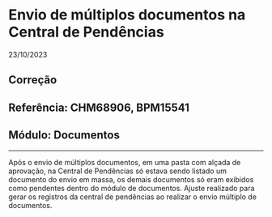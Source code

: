 # Envio de múltiplos documentos na Central de Pendências
23/10/2023
## Correção
## Referência: CHM68906, BPM15541
## Módulo: Documentos
***

Após o envio de múltiplos documentos, em uma pasta com alçada de aprovação, na Central de Pendências só estava sendo listado um documento do envio em massa, os demais documentos só eram exibidos como pendentes dentro do módulo de documentos.
Ajuste realizado para gerar os registros da central de pendências ao realizar o envio múltiplo de documentos.
